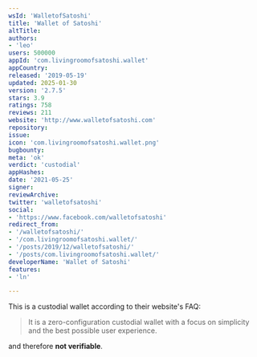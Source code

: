 ```yaml
---
wsId: 'WalletofSatoshi'
title: 'Wallet of Satoshi'
altTitle: 
authors:
- 'leo'
users: 500000
appId: 'com.livingroomofsatoshi.wallet'
appCountry: 
released: '2019-05-19'
updated: 2025-01-30
version: '2.7.5'
stars: 3.9
ratings: 758
reviews: 211
website: 'http://www.walletofsatoshi.com'
repository: 
issue: 
icon: 'com.livingroomofsatoshi.wallet.png'
bugbounty: 
meta: 'ok'
verdict: 'custodial'
appHashes: 
date: '2021-05-25'
signer: 
reviewArchive: 
twitter: 'walletofsatoshi'
social:
- 'https://www.facebook.com/walletofsatoshi'
redirect_from:
- '/walletofsatoshi/'
- '/com.livingroomofsatoshi.wallet/'
- '/posts/2019/12/walletofsatoshi/'
- '/posts/com.livingroomofsatoshi.wallet/'
developerName: 'Wallet of Satoshi'
features:
- 'ln'

---
```


This is a custodial wallet according to their website's FAQ:

> It is a zero-configuration custodial wallet with a focus on simplicity and the
  best possible user experience.

and therefore **not verifiable**.
